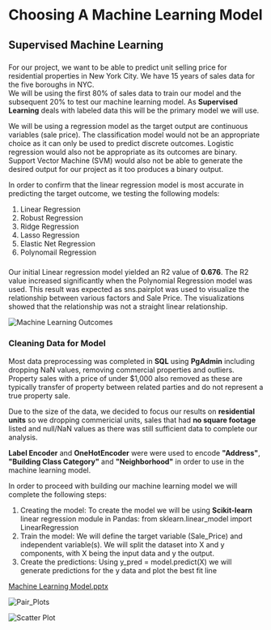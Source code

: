 # Choosing A Machine Learning Model

## Supervised Machine Learning

###
For our project, we want to be able to predict unit selling price for residential properties in New York City.  We have 15 years of sales data for the five boroughs in NYC.  
We will be using the first 80% of sales data to train our model and the subsequent 20% to test our machine learning model.  As **Supervised Learning** deals with 
labeled data this will be the primary model we will use.  

We will be using a regression model as the target output are continuous variables (sale price). The classification model would not be an appropriate choice as it can only be used to predict discrete outcomes. Logistic regression would also not be appropriate as its outcomes are binary. Support Vector Machine (SVM) would also not be able to generate the desired output for our project as it too produces a binary output.  

In order to confirm that the linear regression model is most accurate in predicting the target outcome, we testing the following models:

  1) Linear Regression 
  2) Robust Regression 
  3) Ridge Regression 
  4) Lasso Regression 
  5) Elastic Net Regression 
  6) Polynomail Regression 
 
###
Our initial Linear regression model yielded an R2 value of **0.676**.  The R2 value increased significantly when the Polynomial Regression model was used.
This result was expected as sns.pairplot was used to visualize the relationship between various factors and Sale Price. The visualizations showed that the relationship was
not a straight linear relationship.  

![Machine Learning Outcomes](https://user-images.githubusercontent.com/86161212/143789447-434cdc94-d3e5-4e66-b2df-614664509c10.PNG)

### Cleaning Data for Model
Most data preprocessing was completed in **SQL** using **PgAdmin** including dropping NaN values, removing commercial properties and outliers.  Property sales with a price of under $1,000 also removed as these are typically transfer of property between related parties and do not represent a true property sale.  

Due to the size of the data, we decided to focus our results on **residential units** so we dropping commericial units, sales that had **no square footage** listed and null/NaN values as there was still sufficient data to complete our analysis.

**Label Encoder** and **OneHotEncoder** were were used to encode **"Address"**, **"Building Class Category"** and **"Neighborhood"** in order to use in the machine learning model.

In order to proceed with building our machine learning model we will complete the following steps:
  1. Creating the model:
      To create the model we will be using **Scikit-learn** linear regression module in Pandas: from sklearn.linear_model import LinearRegression
  2. Train the model:
      We will define the target variable (Sale_Price) and independent variable(s). We will split the dataset into X and y components, with X being the input data and y the output.
  3. Create the predictions:
      Using y_pred = model.predict(X) we will generate predictions for the y data and plot the best fit line


[Machine Learning Model.pptx](https://github.com/VershaR1791/Group8_Project/files/7614561/Machine.Learning.Model.pptx)

![Pair_Plots](https://user-images.githubusercontent.com/86161212/143789443-a6ed34da-6def-4566-902b-08c89c1ee192.png)

![Scatter Plot](https://user-images.githubusercontent.com/86161212/143789463-01ded126-804d-4862-81b6-44ec43c20c43.PNG)



